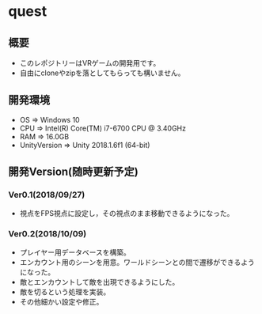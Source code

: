 # quest
## 概要
- このレポジトリーはVRゲームの開発用です。  
- 自由にcloneやzipを落としてもらっても構いません。  
## 開発環境
- OS => Windows 10 
- CPU => Intel(R) Core(TM) i7-6700 CPU @ 3.40GHz
- RAM => 16.0GB
- UnityVersion => Unity 2018.1.6f1 (64-bit)  
## 開発Version(随時更新予定)  
### Ver0.1(2018/09/27)  
- 視点をFPS視点に設定し，その視点のまま移動できるようになった。  
### Ver0.2(2018/10/09)  
- プレイヤー用データベースを構築。  
- エンカウント用のシーンを用意。ワールドシーンとの間で遷移ができるようになった。  
- 敵とエンカウントして敵を出現できるようにした。  
- 敵を切るという処理を実装。  
- その他細かい設定や修正。

